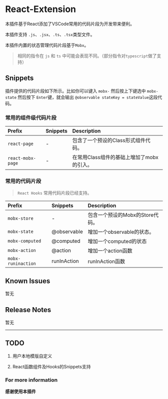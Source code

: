 # React-Extension

本插件基于React添加了VSCode常用的代码片段为开发带来便利。

本插件支持 `.js`、`.jsx`、`.ts`、`.tsx`类型文件。

本插件内置的状态管理代码片段基于`Mobx`。

> 相同的指令在 `js` 和 `ts` 中可能会表现不同。（部分指令对`typescript`做了支持）

## Snippets

插件提供的代码片段如下所示。比如你可以键入 `mobx-` 然后按上下键选中 `mobx-state` 然后按下 `Enter`键，就会输出 `@observable stateKey = stateValue`这段代码。

### 常用的组件级代码片段

Prefix|Snippets|Description
:---|:---|:---
`react-page`|-|包含了一个预设的Class形式组件代码。
`react-mobx-page`|-|在常用Class组件的基础上增加了mobx的引入。

### 常用的代码片段

> `React Hooks` 常用代码片段已经支持。

Prefix|Snippets|Description
:---|:---|:---
`mobx-store`|-|包含一个预设的Mobx的Store代码。
`mobx-state`|@observable|增加一个observable的状态。
`mobx-computed`|@computed|增加一个computed的状态
`mobx-action`|@action|增加一个action函数
`mobx-runinaction`|runInAction|runInAction函数

## Known Issues

暂无

## Release Notes

暂无

-----------------------------------------------------------------------------------------------------------

## TODO

1. 用户本地模版自定义

2. React函数组件及Hooks的Snippets支持
### For more information

**感谢使用本插件**
